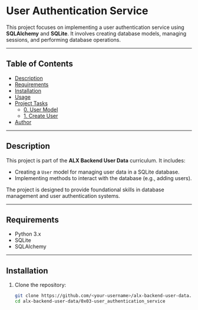 # User Authentication Service

This project focuses on implementing a user authentication service using **SQLAlchemy** and **SQLite**. It involves creating database models, managing sessions, and performing database operations.

---

## **Table of Contents**
- [Description](#description)
- [Requirements](#requirements)
- [Installation](#installation)
- [Usage](#usage)
- [Project Tasks](#project-tasks)
  - [0. User Model](#0-user-model)
  - [1. Create User](#1-create-user)
- [Author](#author)

---

## **Description**
This project is part of the **ALX Backend User Data** curriculum. It includes:
- Creating a `User` model for managing user data in a SQLite database.
- Implementing methods to interact with the database (e.g., adding users).

The project is designed to provide foundational skills in database management and user authentication systems.

---

## **Requirements**
- Python 3.x
- SQLite
- SQLAlchemy

---

## **Installation**
1. Clone the repository:
   ```bash
   git clone https://github.com/<your-username>/alx-backend-user-data.git
   cd alx-backend-user-data/0x03-user_authentication_service

